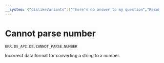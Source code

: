 ```yaml
---
__system: {"dislikeVariants":["There's no answer to my question","Recommendations aren't helpful","Content does not match the title","Other"]}
---
```

# Cannot parse number

`ERR.DS_API.DB.CANNOT_PARSE.NUMBER`

Incorrect data format for converting a string to a number.
